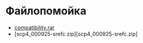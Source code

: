 # Файлопомойка

* [compatibility.rar](compatibility.rar)
* [scp4_000925-srefc.zip][scp4_000925-srefc.zip]
